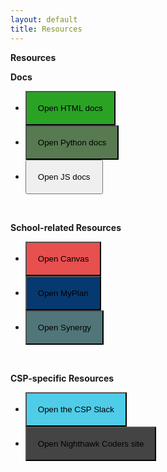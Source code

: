 ```yaml
---
layout: default
title: Resources
---
```

<style>
p{text-alignt: left}
td{
  border:1px solid white;
}
body {
    background-image: url('images/gray-cubes.jpg'); 
    background-repeat: no-repeat;
    background-size: cover;
    min-height: 325vh

}
</style>
<b>Resources<b><br>
<p>Docs</p>
<ul>
    <li><button style="background-color: #2aa324; padding: 18px" type="button" onclick="window.open('https://www.w3schools.com/html/')">Open HTML docs</button></li>
    <li><button style="background-color: #577a51; padding: 18px"
    type="button" onclick="window.open('https://www.w3schools.com/python/')">Open Python docs</button></li>
    <li><button style="padding: 18px" type="button" onclick="window.open('https://www.w3schools.com/js/')">Open JS docs</button></li>
</ul>
<br>
<p>School-related Resources</p>
<ul>
    <li><button style="background-color: #e84f4f; padding: 18px" type="button" onclick="window.open('https://poway.instructure.com')">Open Canvas</button></li>
    <li><button style="background-color: #063970; padding: 18px" type="button" onclick="window.open('https://launchpad.classlink.com/poway')">Open MyPlan</button></li>
    <li><button style="background-color: #51767a; padding: 18px" type="button" onclick="window.open('https://sis.powayusd.com/PXP2_Login.aspx')">Open Synergy</button></li>
</ul>
<br>
<p>CSP-specific Resources</p>
<ul>
    <li><button style="background-color: #4fcce8; padding: 18px" type="button" onclick="window.open('https://app.slack.com/client/TUDAF53UJ')">Open the CSP Slack</button></li>
    <li><button style="background-color: #444444; padding: 18px" type="button" onclick="window.open('https://nighthawkcoders.github.io/teacher/')">Open Nighthawk Coders site</button></li>
</ul>
<table style="width:30%">
<tr> 
<!--buttons!!!!!!! can also change button types to be used with forms--, window.open opens new tab with full link as param  
    <td><button style="background-color: ##F0EDE1; padding: 18px" type="button" onclick="window.open('https://www.google.com')">Open google.com</button></td>
    <tr>
    <td><button style="background-color: #4fcce8; padding: 18px" type="button" onclick="window.open('https://app.slack.com/client/TUDAF53UJ')">Open the CSP Slack</button></td>
    <td><button style="background-color: #444444; padding: 18px" type="button" onclick="window.open('https://nighthawkcoders.github.io/teacher/')">Open Nighthawk Coders site</button></td>-->